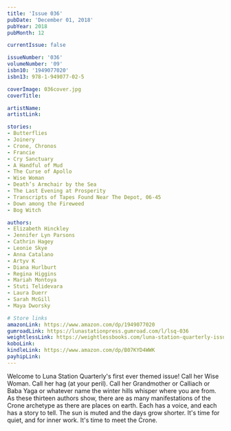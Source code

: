 ```yaml
---
title: 'Issue 036'
pubDate: 'December 01, 2018'
pubYear: 2018
pubMonth: 12

currentIssue: false

issueNumber: '036'
volumeNumber: '09'
isbn10: '1949077020'
isbn13: 978-1-949077-02-5

coverImage: 036cover.jpg
coverTitle: 

artistName: 
artistLink: 

stories:
- Butterflies
- Joinery
- Crone, Chronos
- Francie
- Cry Sanctuary
- A Handful of Mud
- The Curse of Apollo
- Wise Woman
- Death’s Armchair by the Sea
- The Last Evening at Prosperity
- Transcripts of Tapes Found Near The Depot, 06-45
- Down among the Fireweed
- Bog Witch

authors:
- Elizabeth Hinckley
- Jennifer Lyn Parsons
- Cathrin Hagey
- Leonie Skye
- Anna Catalano
- Artyv K
- Diana Hurlburt
- Regina Higgins
- Mariah Montoya
- Stuti Telidevara
- Laura Duerr
- Sarah McGill
- Maya Dworsky

# Store links
amazonLink: https://www.amazon.com/dp/1949077020
gumroadLink: https://lunastationpress.gumroad.com/l/lsq-036
weightlessLink: https://weightlessbooks.com/luna-station-quarterly-issue-036/
koboLink: 
kindleLink: https://www.amazon.com/dp/B07KYD4WWK
payhipLink: 
---
```


Welcome to Luna Station Quarterly's first ever themed issue!
Call her Wise Woman. Call her hag (at your peril). Call her Grandmother or Calliach or Baba Yaga or whatever name the winter hills whisper where you are from. As these thirteen authors show, there are as many manifestations of the Crone archetype as there are places on earth. Each has a voice, and each has a story to tell.
The sun is muted and the days grow shorter. It's time for quiet, and for inner work. It's time to meet the Crone.
